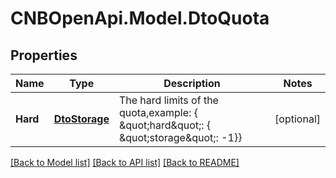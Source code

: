 # CNBOpenApi.Model.DtoQuota

## Properties

Name | Type | Description | Notes
------------ | ------------- | ------------- | -------------
**Hard** | [**DtoStorage**](DtoStorage.md) | The hard limits of the quota,example: { \&quot;hard\&quot;: { \&quot;storage\&quot;: -1}} | [optional] 

[[Back to Model list]](../../README.md#documentation-for-models) [[Back to API list]](../../README.md#documentation-for-api-endpoints) [[Back to README]](../../README.md)

